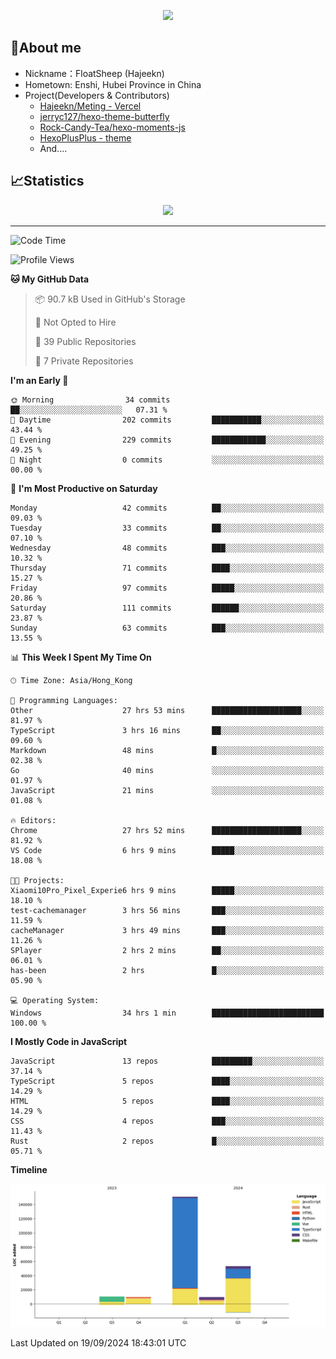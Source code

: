 <p align="center">
   <a href="https://git.io/typing-svg"><img src="https://readme-typing-svg.demolab.com?font=Fira+Code&pause=1000&color=F7DD11&center=true&vCenter=true&width=435&lines=Floating+in+the+clouds~;I'm+glad+to+meet+you+again" /></a>
</p>

## 🥱About me

- Nickname：FloatSheep (Hajeekn)
- Hometown: Enshi, Hubei Province in China
- Project(Developers & Contributors)
   - [Hajeekn/Meting - Vercel](https://github.com/hajeekn/vercel-meting)
   - [jerryc127/hexo-theme-butterfly](https://github.com/jerryc127/hexo-theme-butterfly)
   - [Rock-Candy-Tea/hexo-moments-js](https://github.com/Rock-Candy-Tea/hexo-moments-js)
   - [HexoPlusPlus - theme](https://github.com/HexoPlusPlus/HexoPlusPlus)
   - And....


## 📈Statistics

<div align="center">
<img src="https://github-readme-stats-git-masterrstaa-rickstaa.vercel.app/api?username=FloatSheep" />
</div>

---

<!--START_SECTION:waka-->
![Code Time](http://img.shields.io/badge/Code%20Time-189%20hrs%2027%20mins-blue)

![Profile Views](http://img.shields.io/badge/Profile%20Views-0-blue)

**🐱 My GitHub Data** 

> 📦 90.7 kB Used in GitHub's Storage 
 > 
> 🚫 Not Opted to Hire
 > 
> 📜 39 Public Repositories 
 > 
> 🔑 7 Private Repositories 
 > 
**I'm an Early 🐤** 

```text
🌞 Morning                34 commits          ██░░░░░░░░░░░░░░░░░░░░░░░   07.31 % 
🌆 Daytime                202 commits         ███████████░░░░░░░░░░░░░░   43.44 % 
🌃 Evening                229 commits         ████████████░░░░░░░░░░░░░   49.25 % 
🌙 Night                  0 commits           ░░░░░░░░░░░░░░░░░░░░░░░░░   00.00 % 
```
📅 **I'm Most Productive on Saturday** 

```text
Monday                   42 commits          ██░░░░░░░░░░░░░░░░░░░░░░░   09.03 % 
Tuesday                  33 commits          ██░░░░░░░░░░░░░░░░░░░░░░░   07.10 % 
Wednesday                48 commits          ███░░░░░░░░░░░░░░░░░░░░░░   10.32 % 
Thursday                 71 commits          ████░░░░░░░░░░░░░░░░░░░░░   15.27 % 
Friday                   97 commits          █████░░░░░░░░░░░░░░░░░░░░   20.86 % 
Saturday                 111 commits         ██████░░░░░░░░░░░░░░░░░░░   23.87 % 
Sunday                   63 commits          ███░░░░░░░░░░░░░░░░░░░░░░   13.55 % 
```


📊 **This Week I Spent My Time On** 

```text
🕑︎ Time Zone: Asia/Hong_Kong

💬 Programming Languages: 
Other                    27 hrs 53 mins      ████████████████████░░░░░   81.97 % 
TypeScript               3 hrs 16 mins       ██░░░░░░░░░░░░░░░░░░░░░░░   09.60 % 
Markdown                 48 mins             █░░░░░░░░░░░░░░░░░░░░░░░░   02.38 % 
Go                       40 mins             ░░░░░░░░░░░░░░░░░░░░░░░░░   01.97 % 
JavaScript               21 mins             ░░░░░░░░░░░░░░░░░░░░░░░░░   01.08 % 

🔥 Editors: 
Chrome                   27 hrs 52 mins      ████████████████████░░░░░   81.92 % 
VS Code                  6 hrs 9 mins        █████░░░░░░░░░░░░░░░░░░░░   18.08 % 

🐱‍💻 Projects: 
Xiaomi10Pro_Pixel_Experie6 hrs 9 mins        █████░░░░░░░░░░░░░░░░░░░░   18.10 % 
test-cachemanager        3 hrs 56 mins       ███░░░░░░░░░░░░░░░░░░░░░░   11.59 % 
cacheManager             3 hrs 49 mins       ███░░░░░░░░░░░░░░░░░░░░░░   11.26 % 
SPlayer                  2 hrs 2 mins        ██░░░░░░░░░░░░░░░░░░░░░░░   06.01 % 
has-been                 2 hrs               █░░░░░░░░░░░░░░░░░░░░░░░░   05.90 % 

💻 Operating System: 
Windows                  34 hrs 1 min        █████████████████████████   100.00 % 
```

**I Mostly Code in JavaScript** 

```text
JavaScript               13 repos            █████████░░░░░░░░░░░░░░░░   37.14 % 
TypeScript               5 repos             ████░░░░░░░░░░░░░░░░░░░░░   14.29 % 
HTML                     5 repos             ████░░░░░░░░░░░░░░░░░░░░░   14.29 % 
CSS                      4 repos             ███░░░░░░░░░░░░░░░░░░░░░░   11.43 % 
Rust                     2 repos             █░░░░░░░░░░░░░░░░░░░░░░░░   05.71 % 
```



**Timeline**

![Lines of Code chart](https://raw.githubusercontent.com/FloatSheep/FloatSheep/main/assets/bar_graph.png)


 Last Updated on 19/09/2024 18:43:01 UTC
<!--END_SECTION:waka-->

